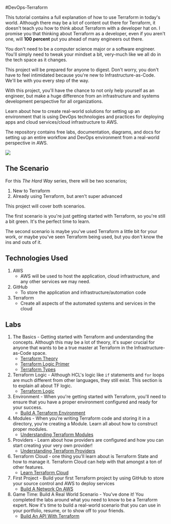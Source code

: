 #DevOps-Terraform

This tutorial contains a full explanation of how to use Terraform in today's world. Although there may be a lot of content out there for Terraform, it doesn't teach you how to think about Terraform with a developer hat on. I promise you that thinking about Terraform as a developer, even if you aren't one, will **100 percent** put you ahead of many engineers out there.

You don't need to be a computer science major or a software engineer. You'll simply need to tweak your mindset a bit, very-much like we all do in the tech space as it changes.

This project will be prepared for anyone to digest. Don't worry, you don't have to feel intimidated because you're new to Infrastructure-as-Code. We'll be with you every step of the way.

With this project, you'll have the chance to not only help yourself as an engineer, but make a huge difference from an infrastructure and systems development perspective for all organizations.

Learn about how to create real-world solutions for setting up an environment that is using DevOps technologies and practices for deploying apps and cloud services/cloud infrastructure to AWS.

The repository contains free labs, documentation, diagrams, and docs for setting up an entire workflow and DevOps environment from a real-world perspective in AWS.

![](images/terraform.jpg)

## The Scenario

For this *The Hard Way* series, there will be two scenarios;
1. New to Terraform
2. Already using Terraform, but aren't super advanced

This project will cover both scenarios.

The first scenario is you're just getting started with Terraform, so you're still a bit green. It's the perfect time to learn.

The second scenario is maybe you've used Terraform a little bit for your work, or maybe you've seen Terraform being used, but you don't know the ins and outs of it.

## Technologies Used

1. AWS
    - AWS will be used to host the application, cloud infrastructure, and any other services we may need.
2. GitHub
    - To store the application and infrastructure/automation code
3. Terraform
   - Create all aspects of the automated systems and services in the cloud

## Labs
1. The Basics - Getting started with Terraform and understanding the concepts. Although this may be a lot of theory, it's super crucial for anyone that wants to be a true master at Terraform in the Infrastructure-as-Code space.
    - [Terraform Theory](https://github.com/AdminTurnedDevOps/Terraform-The-Hard-Way/blob/main/The-Basics/terraform-theory.md)
    - [Terraform Logic Primer](https://github.com/AdminTurnedDevOps/Terraform-The-Hard-Way/blob/main/The-Basics/terraform-logic.md)
    - [Terraform Types](https://github.com/AdminTurnedDevOps/Terraform-The-Hard-Way/blob/main/The-Basics/terraform-types.md)
2. Terraform Logic - Although HCL's logic like `if` statements and `for` loops are much different from other languages, they still exist. This section is to explain all about TF logic.
    - [Terraform Logic](https://github.com/AdminTurnedDevOps/Terraform-The-Hard-Way/blob/main/Terraform-Logic/logic.md)
3. Environment - When you're getting started with Terraform, you'll need to ensure that you have a proper environment configured and ready for your success.
    - [Build A Terraform Environment](https://github.com/AdminTurnedDevOps/Terraform-The-Hard-Way/blob/main/Environment/build_your_terraform_environment.md)
4. Modules - When you're writing Terraform code and storing it in a directory, you're creating a Module. Learn all about how to construct proper modules.
    - [Understanding Terraform Modules](https://github.com/AdminTurnedDevOps/Terraform-The-Hard-Way/tree/main/Modules)
5. Providers - Learn about how providers are configured and how you can start creating your very own provider!
    - [Understanding Terraform Providers](https://github.com/AdminTurnedDevOps/Terraform-The-Hard-Way/blob/main/Providers/providers.md)
6. Terraform Cloud - one thing you'll learn about is Terraform State and how to manage it. Terraform Cloud can help with that amongst a ton of other features.
    - [Learn Terraform Cloud](https://github.com/AdminTurnedDevOps/Terraform-The-Hard-Way/blob/main/Terraform-Cloud/tfcloud.md)
7. First Project - Build your first Terraform project by using GitHub to store your source control and AWS to deploy services
    - [Build A Network On AWS](https://github.com/AdminTurnedDevOps/Terraform-The-Hard-Way/tree/main/First-Project%20(network-buildout))
8. Game Time: Build A Real World Scenario - You've done it! You completed the labs around what you need to know to be a Terraform expert. Now it's time to build a real-world scenario that you can use in your portfolio, resume, or to show off to your friends.
    - [Build An API With Terraform](https://github.com/AdminTurnedDevOps/Terraform-The-Hard-Way/blob/main/Game-Time-Build-A-Real-World-Scenario/read.md)
